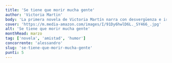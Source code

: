 ```yaml
---
title: 'Se tiene que morir mucha gente'
author: 'Victoria Martin'
body: 'La primera novela de Victoria Martín narra con desvergüenza e ironía la historia de cuatro amigas que tendrán que enfrentarse a una vida que no es la que esperaban.'
cover: 'https://m.media-amazon.com/images/I/91Dy6hwlD6L._SY466_.jpg'
alt: 'Se tiene que morir mucha gente'
monthRead: marzo
tag: ['novela', 'amistad', 'humor']
concorrente: 'alessandro'
slug: 'se-tiene-que-morir-mucha-gente'
punti: 5
---
```

